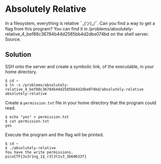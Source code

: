 # Absolutely Relative

In a filesystem, everything is relative ¯\_(ツ)_/¯. Can you find a way to get a flag from this program? You can find it in /problems/absolutely-relative_4_bef88c36784b44d2585bb4d2dbe074bd on the shell server. Source.

## Solution
SSH onto the server and create a symbolic link, of the executable, in your home directory.

```
$ cd ~
$ ln -s /problems/absolutely-relative_4_bef88c36784b44d2585bb4d2dbe074bd/absolutely-relative absolutely-relative
```

Create a `permission.txt` file in your home directory that the program could read.

```
$ echo "yes" > permission.txt 
$ cat permission.txt 
yes
```

Execute the program and the flag will be printed.

```
$ cd ~
$ ./absolutely-relative 
You have the write permissions.
picoCTF{3v3r1ng_1$_r3l3t1v3_3b69633f}
```
